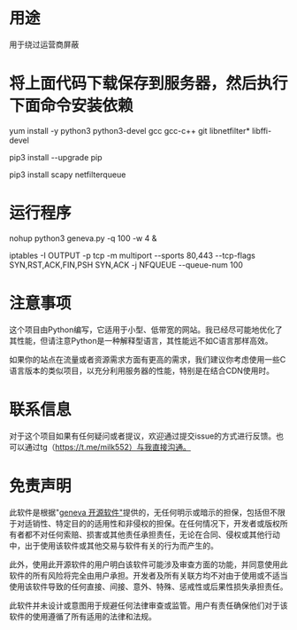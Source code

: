# 用途
用于绕过运营商屏蔽 
# 将上面代码下载保存到服务器，然后执行下面命令安装依赖
yum install -y python3 python3-devel gcc gcc-c++ git libnetfilter* libffi-devel

pip3 install --upgrade pip

pip3 install scapy netfilterqueue
# 运行程序
nohup python3 geneva.py -q 100 -w 4 &

iptables -I OUTPUT -p tcp -m multiport --sports 80,443 --tcp-flags SYN,RST,ACK,FIN,PSH SYN,ACK -j NFQUEUE --queue-num 100

# 注意事项
这个项目由Python编写，它适用于小型、低带宽的网站。我已经尽可能地优化了其性能，但请注意Python是一种解释型语言，其性能远不如C语言那样高效。

如果你的站点在流量或者资源需求方面有更高的需求，我们建议你考虑使用一些C语言版本的类似项目，以充分利用服务器的性能，特别是在结合CDN使用时。

# 联系信息
对于这个项目如果有任何疑问或者提议，欢迎通过提交issue的方式进行反馈。也可以通过tg（https://t.me/milk552）与我直接沟通。

# 免责声明
此软件是根据"[geneva 开源软件"](https://github.com/Kkevsterrr/geneva)提供的，无任何明示或暗示的担保，包括但不限于对适销性、特定目的的适用性和非侵权的担保。在任何情况下，开发者或版权所有者都不对任何索赔、损害或其他责任承担责任，无论在合同、侵权或其他行动中，出于使用该软件或其他交易与软件有关的行为而产生的。

此外，使用此开源软件的用户明白该软件可能涉及审查方面的功能，并同意使用此软件的所有风险将完全由用户承担。开发者及所有关联方均不对由于使用或不适当使用该软件导致的任何直接、间接、意外、特殊、惩戒性或后果性损失承担责任。

此软件并未设计或意图用于规避任何法律审查或监管。用户有责任确保他们对于该软件的使用遵循了所有适用的法律和法规。

